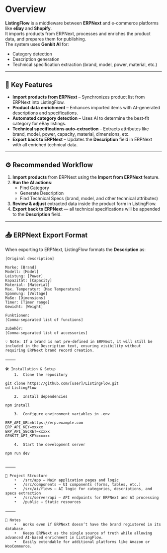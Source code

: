 # Overview

**ListingFlow** is a middleware between **ERPNext** and e-commerce platforms like **eBay** and **Shopify**.  
It imports products from ERPNext, processes and enriches the product data, and prepares them for publishing.  
The system uses **Genkit AI** for:
- Category detection
- Description generation
- Technical specification extraction (brand, model, power, material, etc.)

---

## 🚀 Key Features
- **Import products from ERPNext** – Synchronizes product list from ERPNext into ListingFlow.
- **Product data enrichment** – Enhances imported items with AI-generated descriptions and specifications.
- **Automated category detection** – Uses AI to determine the best-fit category for eBay listings.
- **Technical specifications auto-extraction** – Extracts attributes like brand, model, power, capacity, material, dimensions, etc.
- **Export back to ERPNext** – Updates the **Description** field in ERPNext with all enriched technical data.

---

## ⚙️ Recommended Workflow
1. **Import products** from ERPNext using the **Import from ERPNext** feature.
2. **Run the AI actions**:
   - Find Category
   - Generate Description
   - Find Technical Specs (brand, model, and other technical attributes)
3. **Review & adjust** extracted data inside the product form in ListingFlow.
4. **Export back to ERPNext** — all technical specifications will be appended to the **Description** field.

---

## 📤 ERPNext Export Format

When exporting to ERPNext, ListingFlow formats the **Description** as:

```plaintext
[Original description]

Marke: [Brand]
Modell: [Model]
Leistung: [Power]
Kapazität: [Capacity]
Material: [Material]
Max. Temperatur: [Max Temperature]
Spannung: [Voltage]
Maße: [Dimensions]
Timer: [Timer range]
Gewicht: [Weight]

Funktionen:
[Comma-separated list of functions]

Zubehör:
[Comma-separated list of accessories]

💡 Note: If a brand is not pre-defined in ERPNext, it will still be included in the Description text, ensuring visibility without requiring ERPNext brand record creation.

⸻

🛠 Installation & Setup
	1.	Clone the repository

git clone https://github.com/[user]/ListingFlow.git
cd ListingFlow

	2.	Install dependencies

npm install

	3.	Configure environment variables in .env

ERP_API_URL=https://erp.example.com
ERP_API_KEY=xxxxx
ERP_API_SECRET=xxxxx
GENKIT_API_KEY=xxxxx

	4.	Start the development server

npm run dev


⸻

📂 Project Structure
	•	/src/app – Main application pages and logic
	•	/src/components – UI components (forms, tables, etc.)
	•	/src/ai/flows – AI logic for categories, descriptions, and specs extraction
	•	/src/server/api – API endpoints for ERPNext and AI processing
	•	/public – Static resources

⸻

📌 Notes
	•	Works even if ERPNext doesn’t have the brand registered in its database.
	•	Keeps ERPNext as the single source of truth while allowing advanced AI-based enrichment in ListingFlow.
	•	Easily extendable for additional platforms like Amazon or WooCommerce.
